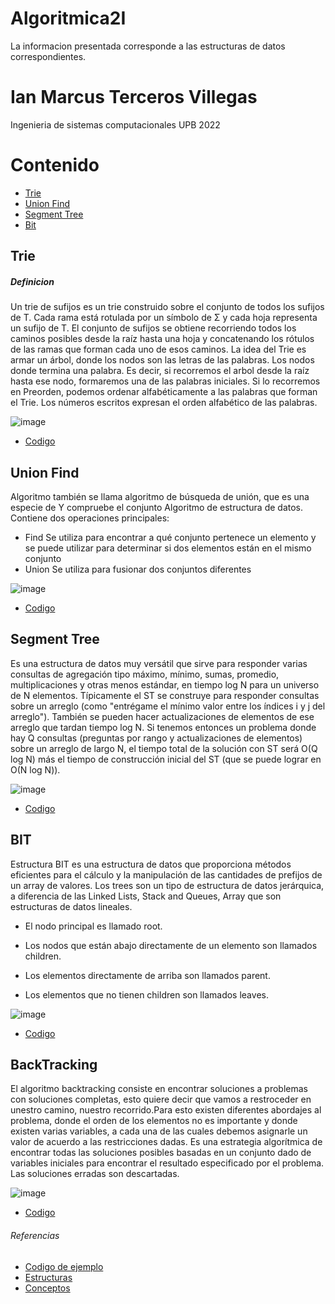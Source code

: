 # Algoritmica2I

La informacion presentada corresponde a las estructuras de datos correspondientes.

# Ian Marcus Terceros Villegas

Ingenieria de sistemas computacionales UPB 2022
# Contenido

- [Trie](https://github.com/iandeimpaler/Algoritmica2I/edit/main/README.md#trie)
- [Union Find](https://github.com/iandeimpaler/Algoritmica2I/edit/main/README.md#union-find)
- [Segment Tree](https://github.com/iandeimpaler/Algoritmica2I/edit/main/README.md#segment-tree)
- [Bit](https://github.com/iandeimpaler/Algoritmica2I/edit/main/README.md#bit)

## Trie 
##### Definicion
Un trie de sufijos es un trie construido sobre el conjunto de todos los sufijos de T. Cada rama está rotulada por un símbolo de Σ y cada hoja representa un sufijo de T. El conjunto de sufijos se obtiene recorriendo todos los caminos posibles desde la raíz hasta una hoja y concatenando los rótulos de las ramas que forman cada uno de esos caminos. La idea del Trie es armar un árbol, donde los nodos son las letras de las palabras. Los nodos donde termina una palabra. Es decir, si recorremos el arbol desde la raíz hasta ese nodo, formaremos una de las palabras iniciales. Si lo recorremos en Preorden, podemos ordenar alfabéticamente a las palabras que forman el Trie. Los números escritos expresan el orden alfabético de las palabras.

![image](https://user-images.githubusercontent.com/60924631/193960023-76756ebf-d6be-40a7-96b2-00a79f510f49.png)

- [Codigo](https://github.com/PaulLandaeta/algoritmica2/blob/master/contenido/Estructura_de_datos/trie/trie_array.cpp) 


## Union Find
Algoritmo también se llama algoritmo de búsqueda de unión, que es una especie de Y compruebe el conjunto Algoritmo de estructura de datos. Contiene dos operaciones principales:
- Find Se utiliza para encontrar a qué conjunto pertenece un elemento y se puede utilizar para determinar si dos elementos están en el mismo conjunto
- Union Se utiliza para fusionar dos conjuntos diferentes


![image](https://user-images.githubusercontent.com/60924631/193960281-53dad9ce-7c07-4b8e-b9f4-7c665bca7c24.png)

- [Codigo](https://github.com/PaulLandaeta/algoritmica2/blob/master/contenido/Estructura_de_datos/Union_Find/unionFind.cpp)


## Segment Tree 
Es una estructura de datos muy versátil que sirve para responder varias consultas de agregación tipo máximo, mínimo, sumas, promedio, multiplicaciones y otras menos estándar, en tiempo log N para un universo de N elementos. Típicamente el ST se construye para responder consultas sobre un arreglo (como "entrégame el mínimo valor entre los índices i y j del arreglo"). También se pueden hacer actualizaciones de elementos de ese arreglo que tardan tiempo log N. Si tenemos entonces un problema donde hay Q consultas (preguntas por rango y actualizaciones de elementos) sobre un arreglo de largo N, el tiempo total de la solución con ST será Ο(Q log N) más el tiempo de construcción inicial del ST (que se puede lograr en Ο(N log N)).

![image](https://user-images.githubusercontent.com/60924631/193960870-f0cb3e0a-654a-4552-a764-ba051ad1f855.png)

- [Codigo](https://github.com/PaulLandaeta/algoritmica2/blob/master/contenido/Estructura_de_datos/Segment_tree/segmentTree.cpp)


## BIT
Estructura BIT es una estructura de datos que proporciona métodos eficientes para el cálculo y la manipulación de las cantidades de prefijos de un array de valores.
Los trees son un tipo de estructura de datos jerárquica, a diferencia de las Linked Lists, Stack and Queues, Array que son estructuras de datos lineales.

- El nodo principal es llamado root.

- Los nodos que están abajo directamente de un elemento son llamados children.

- Los elementos directamente de arriba son llamados parent.

- Los elementos que no tienen children son llamados leaves.

![image](https://user-images.githubusercontent.com/60924631/193961237-c943f79d-cd7d-45f3-8428-99969ce0dc89.png)

- [Codigo](https://github.com/PaulLandaeta/algoritmica2/blob/master/contenido/Estructura_de_datos/BIT/bit.cpp)

## BackTracking
El algoritmo backtracking consiste en encontrar soluciones a problemas con soluciones completas, esto quiere decir que vamos a restroceder en unestro camino, nuestro recorrido.Para esto existen diferentes abordajes al problema, donde el orden de los elementos no es importante y donde existen varias variables, a cada una de las cuales debemos asignarle un valor de acuerdo a las restricciones dadas. Es una estrategia algorítmica de encontrar todas las soluciones posibles basadas en un conjunto dado de variables iniciales para encontrar el resultado especificado por el problema. Las soluciones erradas son descartadas.

![image](https://user-images.githubusercontent.com/60924631/194178917-22a06f55-af61-4bcd-99a8-d0effa0bfe62.png)

- [Codigo](https://github.com/PaulLandaeta/algoritmica2/blob/master/contenido/Backtracking/8queen.cpp)


###### Referencias

- [Codigo de ejemplo](https://github.com/PaulLandaeta/algoritmica2)
- [Estructuras](https://www.geeksforgeeks.org/)
- [Conceptos](https://ocw.mit.edu/courses/6-006-introduction-to-algorithms-spring-2020/video_galleries/lecture-videos/)





